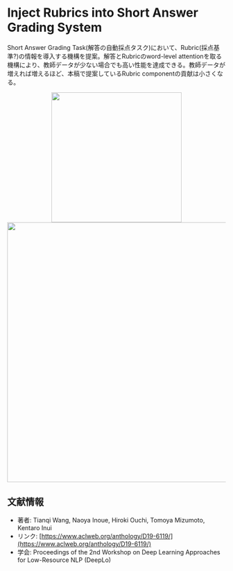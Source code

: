 # Inject Rubrics into Short Answer Grading System

Short Answer Grading Task(解答の自動採点タスク)において、Rubric(採点基準?)の情報を導入する機構を提案。解答とRubricのword-level attentionを取る機構により、教師データが少ない場合でも高い性能を達成できる。教師データが増えれば増えるほど、本稿で提案しているRubric componentの貢献は小さくなる。

<p align="center">
<img width="300" src="https://user-images.githubusercontent.com/53220859/76291665-e90f7980-62f0-11ea-8e2b-0703fd023d34.png">
<img width="600" src="https://user-images.githubusercontent.com/53220859/76291644-ddbc4e00-62f0-11ea-99e2-9d00a3d05da8.png">
</p>









## 文献情報
- 著者: Tianqi Wang, Naoya Inoue, Hiroki Ouchi, Tomoya Mizumoto, Kentaro Inui
- リンク: [https://www.aclweb.org/anthology/D19-6119/](https://www.aclweb.org/anthology/D19-6119/)
- 学会: Proceedings of the 2nd Workshop on Deep Learning Approaches for Low-Resource NLP (DeepLo)